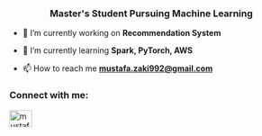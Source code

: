 <h3 align="center">Master's Student Pursuing Machine Learning</h3>

- 🔭 I’m currently working on **Recommendation System**

- 🌱 I’m currently learning **Spark, PyTorch, AWS**

- 📫 How to reach me **mustafa.zaki992@gmail.com**

<h3 align="left">Connect with me:</h3>
<p align="left">
<a href="https://instagram.com/mustafaizaki" target="blank"><img align="center" src="https://raw.githubusercontent.com/rahuldkjain/github-profile-readme-generator/master/src/images/icons/Social/instagram.svg" alt="mustafaizaki" height="30" width="40" /></a>
</p>


